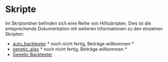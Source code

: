 # Skripte
Im Skriptordner befinden sich eine Reihe von Hilfsskripten. 
Dies ist die entsprechende Dokumentation mit weiteren Informationen zu den einzelnen Skripten:

* [auto_backtester](auto_backtester.md) * noch nicht fertig, Beiträge willkommen *
* [genetic_algo](genetic_algo.md) * noch nicht fertig, Beiträge willkommen *
* [Genetic Backtester](genetic_backtester-de.md)

